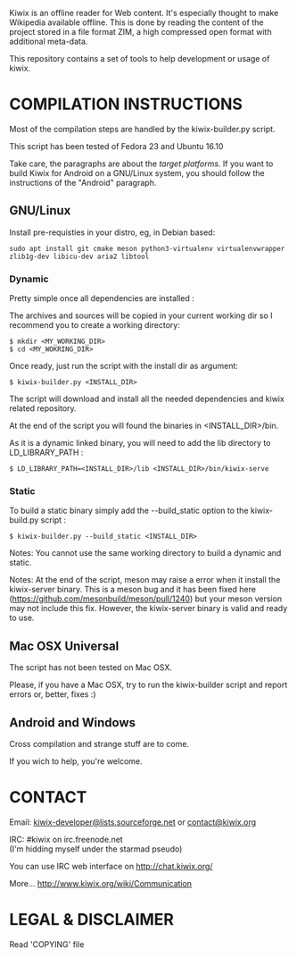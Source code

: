 Kiwix is an offline reader for Web content. It's especially thought to
make Wikipedia available offline.  This is done by reading the content
of the project stored in a file format ZIM, a high compressed open
format with additional meta-data.

This repository contains a set of tools to help development or usage
of kiwix.

# COMPILATION INSTRUCTIONS

Most of the compilation steps are handled by the kiwix-builder.py
script.

This script has been tested of Fedora 23 and Ubuntu 16.10

Take care, the paragraphs are about the *target platforms*. If you
want to build Kiwix for Android on a GNU/Linux system, you should
follow the instructions of the "Android" paragraph.

## GNU/Linux
Install pre-requisties in your distro, eg, in Debian based:

    sudo apt install git cmake meson python3-virtualenv virtualenvwrapper zlib1g-dev libicu-dev aria2 libtool

### Dynamic

Pretty simple once all dependencies are installed :

The archives and sources will be copied in your current working dir so
I recommend you to create a working directory:

    $ mkdir <MY_WORKING_DIR>
    $ cd <MY_WOKRING_DIR>

Once ready, just run the script with the install dir as argument:

    $ kiwix-builder.py <INSTALL_DIR>

The script will download and install all the needed dependencies and
kiwix related repository.

At the end of the script you will found the binaries in <INSTALL_DIR>/bin.

As it is a dynamic linked binary, you will need to add the lib directory to
LD_LIBRARY_PATH :

    $ LD_LIBRARY_PATH=<INSTALL_DIR>/lib <INSTALL_DIR>/bin/kiwix-serve

### Static

To build a static binary simply add the --build_static option to the 
kiwix-build.py script :

    $ kiwix-builder.py --build_static <INSTALL_DIR>

Notes: You cannot use the same working directory to build a dynamic and static.

Notes: At the end of the script, meson may raise a error when it install the
kiwix-server binary. This is a meson bug and it has been fixed here
(https://github.com/mesonbuild/meson/pull/1240) but your meson version may
not include this fix.
However, the kiwix-server binary is valid and ready to use.

## Mac OSX Universal

The script has not been tested on Mac OSX.

Please, if you have a Mac OSX, try to run the kiwix-builder script and
report errors or, better, fixes :)

## Android and Windows

Cross compilation and strange stuff are to come.

If you wich to help, you're welcome.

# CONTACT

Email: kiwix-developer@lists.sourceforge.net or contact@kiwix.org

IRC: #kiwix on irc.freenode.net  
(I'm hidding myself under the starmad pseudo)

You can use IRC web interface on http://chat.kiwix.org/

More... http://www.kiwix.org/wiki/Communication

# LEGAL & DISCLAIMER

Read 'COPYING' file
